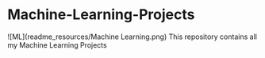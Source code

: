 # Machine-Learning-Projects
![ML](readme_resources/Machine Learning.png)
This repository contains all my Machine Learning Projects
